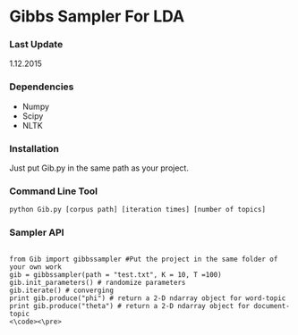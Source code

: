# Gibbs Sampler For LDA
### Last Update
1.12.2015
### Dependencies
* Numpy
* Scipy
* NLTK
### Installation
Just put Gib.py in the same path as your project.
### Command Line Tool
```sh
python Gib.py [corpus path] [iteration times] [number of topics]
```
### Sampler API

<pre><code>
from Gib import gibbssampler #Put the project in the same folder of your own work
gib = gibbssampler(path = "test.txt", K = 10, T =100)
gib.init_parameters() # randomize parameters 
gib.iterate() # converging
print gib.produce("phi") # return a 2-D ndarray object for word-topic
print gib.produce("theta") # return a 2-D ndarray object for document-topic
<\code><\pre>